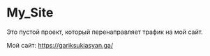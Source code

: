 # My_Site

Это пустой проект, который перенаправляет трафик на мой сайт.

Мой сайт: https://gariksukiasyan.ga/
